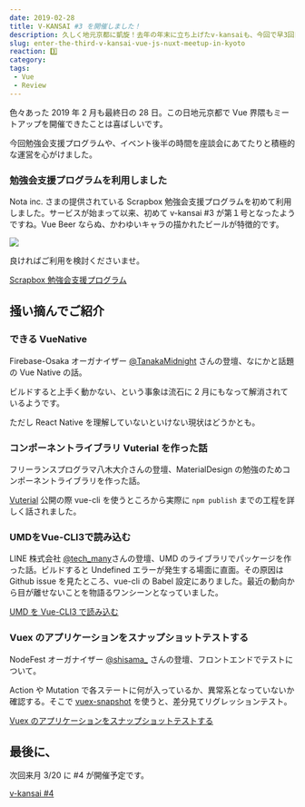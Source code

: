 ```yaml
---
date: 2019-02-28
title: V-KANSAI #3 を開催しました！
description: 久しく地元京都に凱旋！去年の年末に立ち上げたv-kansaiも、今回で早3回目となりました。会場提供いただいたKYOSOさま、ドリンクスポンサー Nota inc.さま、ご協力いただきありがとうございます。
slug: enter-the-third-v-kansai-vue-js-nuxt-meetup-in-kyoto
reaction: 3️⃣
category: 
tags: 
 - Vue
 - Review
---
```


色々あった 2019 年 2 月も最終日の 28 日。この日地元京都で Vue 界隈もミートアップを開催できたことは喜ばしいです。

今回勉強会支援プログラムや、イベント後半の時間を座談会にあてたりと積極的な運営を心がけました。

### 勉強会支援プログラムを利用しました

Nota inc. さまの提供されている Scrapbox 勉強会支援プログラムを初めて利用しました。サービスが始まって以来、初めて v-kansai #3 が第１号となったようですね。Vue Beer ならぬ、かわゆいキャラの描かれたビールが特徴的です。

![](https://i.imgur.com/wy319HF.jpg)

良ければご利用を検討くださいませ。

<a class="link-preview" href="https://scrapbox.io/study-group-support/">Scrapbox 勉強会支援プログラム</a>

## 掻い摘んでご紹介

### できる VueNative

Firebase-Osaka オーガナイザー [@TanakaMidnight](https://twitter.com/TanakaMidnight) さんの登壇、なにかと話題の Vue Native の話。

ビルドすると上手く動かない、という事象は流石に 2 月にもなって解消されているようです。

ただし React Native を理解していないといけない現状はどうかとも。

### コンポーネントライブラリ Vuterial を作った話

フリーランスプログラマ八木大介さんの登壇、MaterialDesign の勉強のためコンポーネントライブラリを作った話。

[Vuterial](https://www.npmjs.com/package/vuterial) 公開の際 vue-cli を使うところから実際に `npm publish` までの工程を詳しく話されました。

### UMDをVue-CLI3で読み込む

LINE 株式会社 [@tech_many](https:twitter.com/tech_many)さんの登壇、UMD のライブラリでパッケージを作った話。ビルドすると Undefined エラーが発生する場面に直面。その原因は Github issue を見たところ、vue-cli の Babel 設定にありました。最近の動向から目が離せないことを物語るワンシーンとなっていました。

<a class="link-preview" href="https://speakerdeck.com/tech_many/umdwovue-cli3dedu-miip-mu">UMD を Vue-CLI3 で読み込む</a>

### Vuex のアプリケーションをスナップショットテストする

NodeFest オーガナイザー [@shisama_](https://twitter.com/shisama_) さんの登壇、フロントエンドでテストについて。

Action や Mutation で各ステートに何が入っているか、異常系となっていないか確認する。そこで [vuex-snapshot](https://www.npmjs.com/package/vuex-snapshot) を使うと、差分見てリグレッションテスト。

<a class="link-preview" href="https://speakerdeck.com/masashi/snapshot-testing-for-vuex-application">Vuex のアプリケーションをスナップショットテストする</a>

## 最後に、

次回来月 3/20 に #4 が開催予定です。

<a class="link-preview" href="https://vuekansai.connpass.com/event/121581/">v-kansai #4</a>
